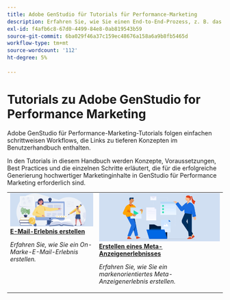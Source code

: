 ```yaml
---
title: Adobe GenStudio für Tutorials für Performance-Marketing
description: Erfahren Sie, wie Sie einen End-to-End-Prozess, z. B. das Erstellen eines E-Mail-Erlebnisses, abschließen können, indem Sie GenStudio für Performance-Marketing-Tutorials befolgen.
exl-id: f4afb6c8-67d0-4499-84e8-0ab819543b59
source-git-commit: 6ba029f46a37c159ec48676a158a6a9b8fb5465d
workflow-type: tm+mt
source-wordcount: '112'
ht-degree: 5%

---
```


# Tutorials zu Adobe GenStudio for Performance Marketing

Adobe GenStudio für Performance-Marketing-Tutorials folgen einfachen schrittweisen Workflows, die Links zu tieferen Konzepten im Benutzerhandbuch enthalten.

In den Tutorials in diesem Handbuch werden Konzepte, Voraussetzungen, Best Practices und die einzelnen Schritte erläutert, die für die erfolgreiche Generierung hochwertiger Marketinginhalte in GenStudio für Performance Marketing erforderlich sind.

<table style="table-layout:fixed">
<td valign="top">
   <div>
      <a href="create-email-experience.md">
      <img alt="Ideen, Bücher, Bleistift, Computer" src="../assets/card-create-assets.png">
      <strong>E-Mail-Erlebnis erstellen</strong>
      </a>
   </div>
   <p>
      <em>Erfahren Sie, wie Sie ein On-Marke-E-Mail-Erlebnis erstellen.</em>
   </p>
</td>
<td valign="top">
   <div>
      <a href="create-meta-ad.md">
      <img alt="Ideen, Bücher, Bleistift, Computer" src="../assets/card-manage-content.png">
      <strong>Erstellen eines Meta-Anzeigenerlebnisses</strong>
      </a>
   </div>
   <p>
      <em>Erfahren Sie, wie Sie ein markenorientiertes Meta-Anzeigenerlebnis erstellen.</em>
   </p>
</td><!-- 
<td valign="top">
   <div>
      <a href="create-email-experience.md">
      <img alt="Ideas, books, pencil, computer" src="../assets/card-create-assets.png">
      <strong>Create an email experience</strong>
      </a>
   </div>
   <p>
      <em>Learn how to create an on-brand Email experience.</em>
   </p>
</td> -->
</table>
